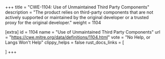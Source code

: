 +++
title = "CWE-1104: Use of Unmaintained Third Party Components"
description	= "The product relies on third-party components that are not actively supported or maintained by the original developer or a trusted proxy for the original developer."
weight = 1104

[extra]
id = 1104
name = "Use of Unmaintained Third Party Components"
url = "https://cwe.mitre.org/data/definitions/1104.html"
vote = "No Help, or Langs Won't Help"
clippy_helps = false
rust_docs_links = [
	
]
+++

